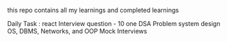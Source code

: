 this repo contains all my learnings and completed learnings 

Daily Task :
react Interview question - 10 
one DSA Problem 
system design 
 OS, DBMS, Networks, and OOP
 Mock Interviews
